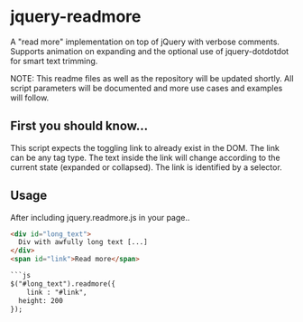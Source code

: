 # jquery-readmore
A "read more" implementation on top of jQuery with verbose comments. Supports animation on expanding and the optional use of jquery-dotdotdot for smart text trimming.

NOTE: This readme files as well as the repository will be updated shortly. All script parameters will be documented and more use cases and examples will follow.

First you should know...
------
This script expects the toggling link to already exist in the DOM. The link can be any tag type. The text inside the link will change according to the current state (expanded or collapsed). The link is identified by a selector.


Usage
------
After including jquery.readmore.js in your page..

```html
<div id="long_text">
  Div with awfully long text [...]
</div>
<span id="link">Read more</span>

```js
$("#long_text").readmore({
	link : "#link",
  height: 200
});
